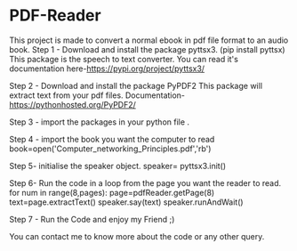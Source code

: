 # PDF-Reader
This project is made to convert a normal ebook in pdf file format to an audio book.
Step 1 - Download and install the package pyttsx3. (pip install pyttsx)
          This package is the speech to text converter.
          You can read it's documentation here-https://pypi.org/project/pyttsx3/
          
Step 2 - Download and install the package PyPDF2
          This package will extract text from your pdf files.
          Documentation-https://pythonhosted.org/PyPDF2/

Step 3 - import the packages in your python file .

Step 4 - import the book you want the computer to read 
          book=open('Computer_networking_Principles.pdf','rb')

Step 5- initialise the speaker object.
          speaker= pyttsx3.init()

Step 6- Run the code in a loop from the page you want the reader to read.
        for num in range(8,pages):
           page=pdfReader.getPage(8)
           text=page.extractText()
           speaker.say(text)
           speaker.runAndWait()

Step 7 - Run the Code and enjoy my Friend ;) 

You can contact me to know more about the code or any other query.
 
